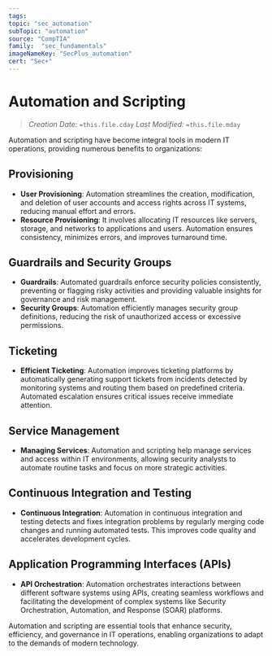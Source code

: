 ```yaml
---
tags:
topic: "sec_automation"
subTopic: "automation"
source: "CompTIA"
family:  "sec_fundamentals"
imageNameKey: "SecPlus_automation" 
cert: "Sec+"
---
```

# Automation and Scripting
> *Creation Date:* `=this.file.cday`
> *Last Modified:* `=this.file.mday`

Automation and scripting have become integral tools in modern IT operations, providing numerous benefits to organizations:

## Provisioning

- **User Provisioning**: Automation streamlines the creation, modification, and deletion of user accounts and access rights across IT systems, reducing manual effort and errors.
- **Resource Provisioning**: It involves allocating IT resources like servers, storage, and networks to applications and users. Automation ensures consistency, minimizes errors, and improves turnaround time.

## Guardrails and Security Groups

- **Guardrails**: Automated guardrails enforce security policies consistently, preventing or flagging risky activities and providing valuable insights for governance and risk management.
- **Security Groups**: Automation efficiently manages security group definitions, reducing the risk of unauthorized access or excessive permissions.

## Ticketing

- **Efficient Ticketing**: Automation improves ticketing platforms by automatically generating support tickets from incidents detected by monitoring systems and routing them based on predefined criteria. Automated escalation ensures critical issues receive immediate attention.

## Service Management

- **Managing Services**: Automation and scripting help manage services and access within IT environments, allowing security analysts to automate routine tasks and focus on more strategic activities.

## Continuous Integration and Testing

- **Continuous Integration**: Automation in continuous integration and testing detects and fixes integration problems by regularly merging code changes and running automated tests. This improves code quality and accelerates development cycles.

## Application Programming Interfaces (APIs)

- **API Orchestration**: Automation orchestrates interactions between different software systems using APIs, creating seamless workflows and facilitating the development of complex systems like Security Orchestration, Automation, and Response (SOAR) platforms.

Automation and scripting are essential tools that enhance security, efficiency, and governance in IT operations, enabling organizations to adapt to the demands of modern technology.
